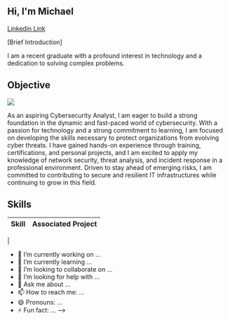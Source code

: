 ## Hi, I'm Michael 
[Linkedin Link](https://www.linkedin.com/in/bolawa-michael-344b90238/)

[Brief Introduction] 

I am a recent graduate with a profound interest in technology and a dedication to solving complex problems.
## Objective
<a href="https://https://www.linkedin.com"><img src="https//img.shields.io/badge/LinkedIn-white?style=social&link=www.linkedin.com%2Fin%2Fbolawa-michael-344b9023" /></a>



As an aspiring Cybersecurity Analyst, I am eager to build a strong foundation in the dynamic and fast-paced world of cybersecurity. With a passion for technology and a strong commitment to learning, I am focused on developing the skills necessary to protect organizations from evolving cyber threats. I have gained hands-on experience through training, certifications, and personal projects, and I am excited to apply my knowledge of network security, threat analysis, and incident response in a professional environment. Driven to stay ahead of emerging risks, I am committed to contributing to secure and resilient IT infrastructures while continuing to grow in this field.

## Skills

| Skill                                                                | Associated Project                                                   |
|----------------------------------------------------------------------|----------------------------------------------------------------------|
|
- 🔭 I’m currently working on ...
- 🌱 I’m currently learning ...
- 👯 I’m looking to collaborate on ...
- 🤔 I’m looking for help with ...
- 💬 Ask me about ...
- 📫 How to reach me: ...
- 😄 Pronouns: ...
- ⚡ Fun fact: ...
-->
